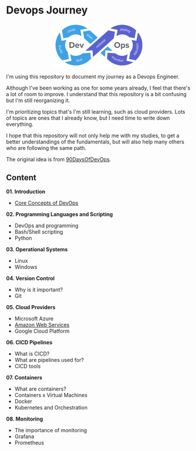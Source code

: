 # Devops Journey

<p align="center">
 <img src="images/devops-logo.png?raw=true" alt="Devops Journey Logo" width="50%" height="50%" />
</p>

I'm using this repository to document my journey as a Devops Engineer.

Although I've been working as one for some years already, I feel that there's a lot of room to improve. I understand that this repository is a bit confusing but I'm still reorganizing it.

I'm prioritizing topics that's I'm still learning, such as cloud providers. Lots of topics are ones that I already know, but I need time to write down everything.

I hope that this repository will not only help me with my studies, to get a better understandings of the fundamentals, but will also help many others who are following the same path.

The original idea is from [90DaysOfDevOps](https://github.com/MichaelCade/90DaysOfDevOps). 

## Content

<b>01. Introduction</b>
- [Core Concepts of DevOps](01-devops/README.md)

<b>02. Programming Languages and Scripting</b>
- DevOps and programming
- Bash/Shell scripting
- Python

<b>03. Operational Systems</b>
- Linux
- Windows

<b>04. Version Control</b>
- Why is it important?
- Git

<b>05. Cloud Providers</b>
- Microsoft Azure
- [Amazon Web Services](cloud/aws/README.md)
- Google Cloud Platform

<b>06. CICD Pipelines</b>
- What is CICD?
- What are pipelines used for?
- CICD tools

<b>07. Containers</b>
- What are containers?
- Containers x Virtual Machines
- Docker
- Kubernetes and Orchestration

<b>08. Monitoring</b>
- The importance of monitoring
- Grafana
- Prometheus